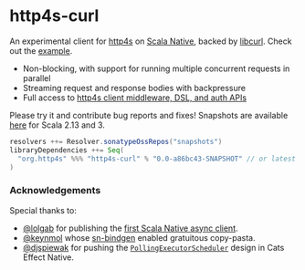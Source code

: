 # http4s-curl

An experimental client for [http4s](https://http4s.org/) on [Scala Native](https://github.com/scala-native/scala-native/), backed by [libcurl](https://curl.se/libcurl/). Check out the [example](https://github.com/http4s/http4s-curl/blob/main/example/src/main/scala/ExampleApp.scala).

- Non-blocking, with support for running multiple concurrent requests in parallel
- Streaming request and response bodies with backpressure
- Full access to [http4s client middleware, DSL, and auth APIs](https://www.javadoc.io/doc/org.http4s/http4s-docs_2.13/0.23.14/org/http4s/client/index.html)

Please try it and contribute bug reports and fixes! Snapshots are available [here](https://s01.oss.sonatype.org/content/repositories/snapshots/org/http4s/http4s-curl_native0.4_3/) for Scala 2.13 and 3.

```scala
resolvers ++= Resolver.sonatypeOssRepos("snapshots")
libraryDependencies ++= Seq(
  "org.http4s" %%% "http4s-curl" % "0.0-a86bc43-SNAPSHOT" // or latest commit
)
```

### Acknowledgements

Special thanks to:
- [@lolgab](https://github.com/lolgab/) for publishing the [first Scala Native async client](https://github.com/lolgab/scala-native-http-client-async).
- [@keynmol](https://github.com/keynmol/) whose [sn-bindgen](https://github.com/indoorvivants/sn-bindgen) enabled gratuitous copy-pasta.
- [@djspiewak](https://github.com/djspiewak/) for pushing the [`PollingExecutorScheduler`](https://github.com/typelevel/cats-effect/blob/05e6a4c34f284670b776b2890a12819b0a5c5954/core/native/src/main/scala/cats/effect/unsafe/PollingExecutorScheduler.scala) design in Cats Effect Native.
